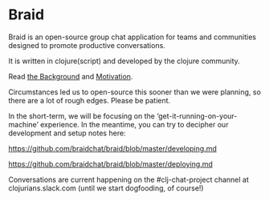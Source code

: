 # Braid

Braid is an open-source group chat application for teams and communities designed to promote productive conversations.

It is written in clojure(script) and developed by the clojure community.

Read [the Background](https://github.com/braidchat/braid/wiki) and [Motivation](https://github.com/braidchat/braid/wiki/Motivation).


Circumstances led us to open-source this sooner than we were planning, so there are a lot of rough edges. Please be patient.

In the short-term, we will be focusing on the ‘get-it-running-on-your-machine’ experience. In the meantime, you can try to decipher our development and setup notes here:

https://github.com/braidchat/braid/blob/master/developing.md

https://github.com/braidchat/braid/blob/master/deploying.md

Conversations are current happening on the #clj-chat-project channel at clojurians.slack.com (until we start dogfooding, of course!)
